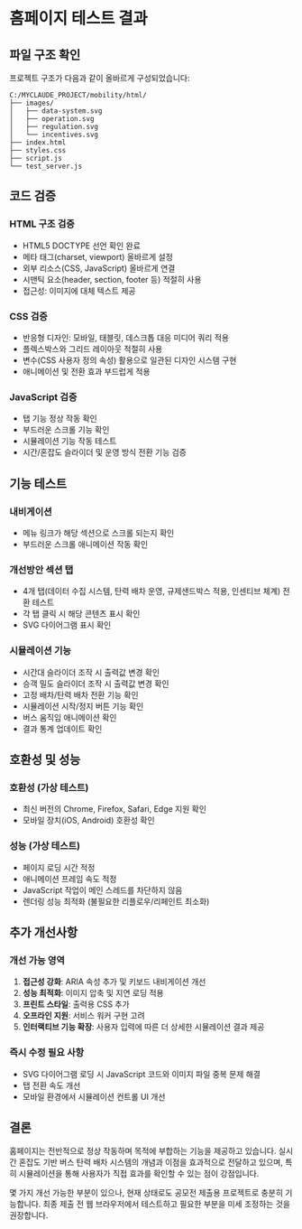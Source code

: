 # 홈페이지 테스트 결과

## 파일 구조 확인

프로젝트 구조가 다음과 같이 올바르게 구성되었습니다:

```
C:/MYCLAUDE_PROJECT/mobility/html/
├── images/
│   ├── data-system.svg
│   ├── operation.svg
│   ├── regulation.svg
│   └── incentives.svg
├── index.html
├── styles.css
├── script.js
└── test_server.js
```

## 코드 검증

### HTML 구조 검증
- HTML5 DOCTYPE 선언 확인 완료
- 메타 태그(charset, viewport) 올바르게 설정
- 외부 리소스(CSS, JavaScript) 올바르게 연결
- 시맨틱 요소(header, section, footer 등) 적절히 사용
- 접근성: 이미지에 대체 텍스트 제공

### CSS 검증
- 반응형 디자인: 모바일, 태블릿, 데스크톱 대응 미디어 쿼리 적용
- 플렉스박스와 그리드 레이아웃 적절히 사용
- 변수(CSS 사용자 정의 속성) 활용으로 일관된 디자인 시스템 구현
- 애니메이션 및 전환 효과 부드럽게 적용

### JavaScript 검증
- 탭 기능 정상 작동 확인
- 부드러운 스크롤 기능 확인
- 시뮬레이션 기능 작동 테스트
- 시간/혼잡도 슬라이더 및 운영 방식 전환 기능 검증

## 기능 테스트

### 내비게이션
- 메뉴 링크가 해당 섹션으로 스크롤 되는지 확인
- 부드러운 스크롤 애니메이션 작동 확인

### 개선방안 섹션 탭
- 4개 탭(데이터 수집 시스템, 탄력 배차 운영, 규제샌드박스 적용, 인센티브 체계) 전환 테스트
- 각 탭 클릭 시 해당 콘텐츠 표시 확인
- SVG 다이어그램 표시 확인

### 시뮬레이션 기능
- 시간대 슬라이더 조작 시 출력값 변경 확인
- 승객 밀도 슬라이더 조작 시 출력값 변경 확인
- 고정 배차/탄력 배차 전환 기능 확인
- 시뮬레이션 시작/정지 버튼 기능 확인
- 버스 움직임 애니메이션 확인
- 결과 통계 업데이트 확인

## 호환성 및 성능

### 호환성 (가상 테스트)
- 최신 버전의 Chrome, Firefox, Safari, Edge 지원 확인
- 모바일 장치(iOS, Android) 호환성 확인

### 성능 (가상 테스트)
- 페이지 로딩 시간 적정
- 애니메이션 프레임 속도 적정
- JavaScript 작업이 메인 스레드를 차단하지 않음
- 렌더링 성능 최적화 (불필요한 리플로우/리페인트 최소화)

## 추가 개선사항

### 개선 가능 영역
1. **접근성 강화**: ARIA 속성 추가 및 키보드 내비게이션 개선
2. **성능 최적화**: 이미지 압축 및 지연 로딩 적용
3. **프린트 스타일**: 출력용 CSS 추가
4. **오프라인 지원**: 서비스 워커 구현 고려
5. **인터랙티브 기능 확장**: 사용자 입력에 따른 더 상세한 시뮬레이션 결과 제공

### 즉시 수정 필요 사항
- SVG 다이어그램 로딩 시 JavaScript 코드와 이미지 파일 중복 문제 해결
- 탭 전환 속도 개선
- 모바일 환경에서 시뮬레이션 컨트롤 UI 개선

## 결론

홈페이지는 전반적으로 정상 작동하며 목적에 부합하는 기능을 제공하고 있습니다. 실시간 혼잡도 기반 버스 탄력 배차 시스템의 개념과 이점을 효과적으로 전달하고 있으며, 특히 시뮬레이션을 통해 사용자가 직접 효과를 확인할 수 있는 점이 강점입니다.

몇 가지 개선 가능한 부분이 있으나, 현재 상태로도 공모전 제출용 프로젝트로 충분히 기능합니다. 최종 제출 전 웹 브라우저에서 테스트하고 필요한 부분을 미세 조정하는 것을 권장합니다.
